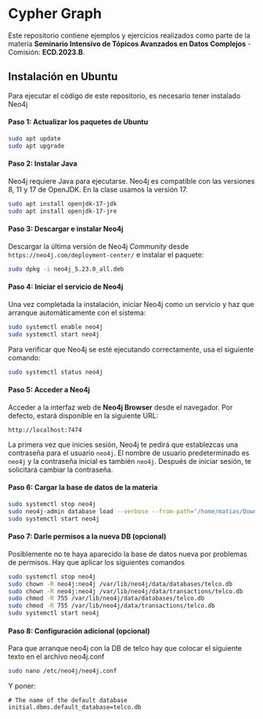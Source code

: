 # Cypher Graph

Este repositorio contiene ejemplos y ejercicios realizados como parte de la materia **Seminario Intensivo de Tópicos Avanzados en Datos Complejos** - Comisión: **ECD.2023.B**. 

## Instalación en Ubuntu

Para ejecutar el código de este repositorio, es necesario tener instalado Neo4j

#### Paso 1: Actualizar los paquetes de Ubuntu

```bash
sudo apt update 
sudo apt upgrade
```

#### Paso 2: Instalar Java

Neo4j requiere Java para ejecutarse. Neo4j es compatible con las versiones 8, 11 y 17 de OpenJDK. En la clase usamos la versión 17.

```bash
sudo apt install openjdk-17-jdk
sudo apt install openjdk-17-jre
```

#### Paso 3: Descargar e instalar Neo4j

Descargar la última versión de Neo4j *Community* desde `https://neo4j.com/deployment-center/` e instalar el paquete:

```bash
sudo dpkg -i neo4j_5.23.0_all.deb
```

#### Paso 4: Iniciar el servicio de Neo4j

Una vez completada la instalación, iniciar Neo4j como un servicio y haz que arranque automáticamente con el sistema:

```bash
sudo systemctl enable neo4j
sudo systemctl start neo4j
```

Para verificar que Neo4j se esté ejecutando correctamente, usa el siguiente comando:

```bash
sudo systemctl status neo4j
```

#### Paso 5: Acceder a Neo4j

Acceder a la interfaz web de **Neo4j Browser** desde el navegador. Por defecto, estará disponible en la siguiente URL:

```
http://localhost:7474
```

La primera vez que inicies sesión, Neo4j te pedirá que establezcas una contraseña para el usuario `neo4j`. El nombre de usuario predeterminado es `neo4j` y la contraseña inicial es también `neo4j`. Después de iniciar sesión, te solicitará cambiar la contraseña.

#### Paso 6: Cargar la base de datos de la materia

```bash
sudo systemctl stop neo4j
sudo neo4j-admin database load --verbose --from-path="/home/matias/Downloads/" telco.db
sudo systemctl start neo4j
```

#### Paso 7: Darle permisos a la nueva DB (opcional)

Posiblemente no te haya aparecido la base de datos nueva por problemas de permisos. Hay que aplicar los siguientes comandos

```bash
sudo systemctl stop neo4j
sudo chown -R neo4j:neo4j /var/lib/neo4j/data/databases/telco.db
sudo chown -R neo4j:neo4j /var/lib/neo4j/data/transactions/telco.db
sudo chmod -R 755 /var/lib/neo4j/data/databases/telco.db
sudo chmod -R 755 /var/lib/neo4j/data/transactions/telco.db
sudo systemctl start neo4j
```

#### Paso 8: Configuración adicional (opcional)

Para que arranque neo4j con la DB de telco hay que colocar el siguiente texto en el archivo neo4j.conf

```bash
sudo nano /etc/neo4j/neo4j.conf
```

Y poner:

```
# The name of the default database
initial.dbms.default_database=telco.db
```